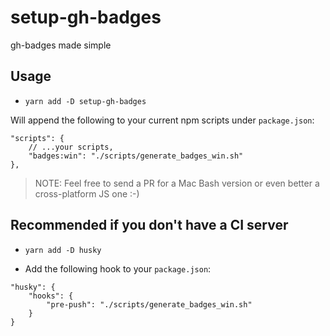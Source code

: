 # setup-gh-badges
gh-badges made simple

## Usage

- `yarn add -D setup-gh-badges`

Will append the following to your current npm scripts under `package.json`:

```
"scripts": {
    // ...your scripts,
    "badges:win": "./scripts/generate_badges_win.sh"
},
```

> NOTE: Feel free to send a PR for a Mac Bash version or even better a cross-platform JS one :-)

## Recommended if you don't have a CI server

- `yarn add -D husky`

- Add the following hook to your `package.json`:

```
"husky": {
    "hooks": {
        "pre-push": "./scripts/generate_badges_win.sh"
    }
}
```
